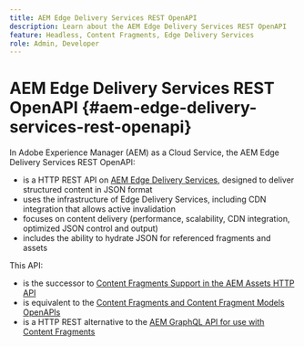 ```yaml
---
title: AEM Edge Delivery Services REST OpenAPI
description: Learn about the AEM Edge Delivery Services REST OpenAPI
feature: Headless, Content Fragments, Edge Delivery Services
role: Admin, Developer
---
```


# AEM Edge Delivery Services REST OpenAPI {#aem-edge-delivery-services-rest-openapi}

In Adobe Experience Manager (AEM) as a Cloud Service, the AEM Edge Delivery Services REST OpenAPI:

* is a HTTP REST API on [AEM Edge Delivery Services](/help/edge/overview.md), designed to deliver structured content in JSON format
* uses the infrastructure of Edge Delivery Services, including CDN integration that allows active invalidation 
* focuses on content delivery (performance, scalability, CDN integration, optimized JSON control and output) 
* includes the ability to hydrate JSON for referenced fragments and assets

This API:

<!-- Question -->
<!-- is it equivalent to the CF and CFM OpenAPIs? -->

* is the successor to [Content Fragments Support in the AEM Assets HTTP API](/help/assets/content-fragments/assets-api-content-fragments.md)
* is equivalent to the [Content Fragments and Content Fragment Models OpenAPIs](/help/headless/content-fragment-openapis.md)
* is a HTTP REST alternative to the [AEM GraphQL API for use with Content Fragments](/help/headless/graphql-api/content-fragments.md) 
